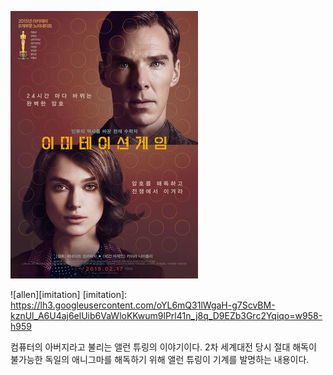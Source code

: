 ![allen](/assets/images/allen.png)


![allen][imitation]
[imitation]:
https://lh3.googleusercontent.com/oYL6mQ31lWgaH-g7ScvBM-kznUl_A6U4aj6elUib6VaWloKKwum9lPrl41n_j8q_D9EZb3Grc2Yqiqo=w958-h959


컴퓨터의 아버지라고 불리는 앨런 튜링의 이야기이다. 2차 세계대전 당시 절대 해독이 불가능한 독일의 애니그마를 해독하기 위해 앨런 튜링이 기계를 발명하는 내용이다.
